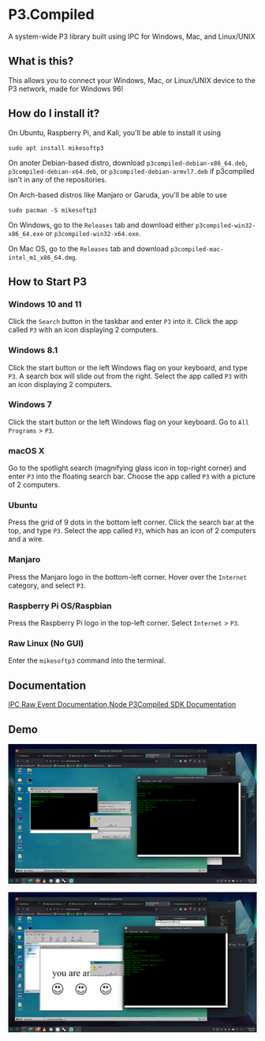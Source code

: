 # P3.Compiled
A system-wide P3 library built using IPC for Windows, Mac, and Linux/UNIX

## What is this?
This allows you to connect your Windows, Mac, or Linux/UNIX device to the P3 network, made for Windows 96!

## How do I install it?
On Ubuntu, Raspberry Pi, and Kali, you'll be able to install it using
```
sudo apt install mikesoftp3
```

On anoter Debian-based distro, download `p3compiled-debian-x86_64.deb`, `p3compiled-debian-x64.deb`, or `p3compiled-debian-armvl7.deb` if p3compiled isn't in any of the repositories.

On Arch-based distros like Manjaro or Garuda, you'll be able to use
```
sudo pacman -S mikesoftp3
```

On Windows, go to the `Releases` tab and download either `p3compiled-win32-x86_64.exe` or `p3compiled-win32-x64.exe`.

On Mac OS, go to the `Releases` tab and download `p3compiled-mac-intel_m1_x86_64.dmg`.

## How to Start P3

### Windows 10 and 11
Click the `Search` button in the taskbar and enter `P3` into it. Click the app called `P3` with an icon displaying 2 computers.

### Windows 8.1
Click the start button or the left Windows flag on your keyboard, and type `P3`. A search box will slide out from the right. Select the app called `P3` with an icon displaying 2 computers.

### Windows 7
Click the start button or the left Windows flag on your keyboard. Go to `All Programs` > `P3`.

### macOS X
Go to the spotlight search (magnifying glass icon in top-right corner) and enter `P3` into the floating search bar. Choose the app called `P3` with a picture of 2 computers.

### Ubuntu
Press the grid of 9 dots in the bottom left corner. Click the search bar at the top, and type `P3`. Select the app called `P3`, which has an icon of 2 computers and a wire.

### Manjaro
Press the Manjaro logo in the bottom-left corner. Hover over the `Internet` category, and select `P3`.

### Raspberry Pi OS/Raspbian
Press the Raspberry Pi logo in the top-left corner. Select `Internet` > `P3`.

### Raw Linux (No GUI)
Enter the `mikesoftp3` command into the terminal.

## Documentation
[IPC Raw Event Documentation](/docs/ipc/README.md),[Node P3Compiled SDK Documentation](/docs/node/README.md)

## Demo
![Demo 1](/what.png)

![Demo 2](/P3Compiled_manjaro_x_windows96.png)
